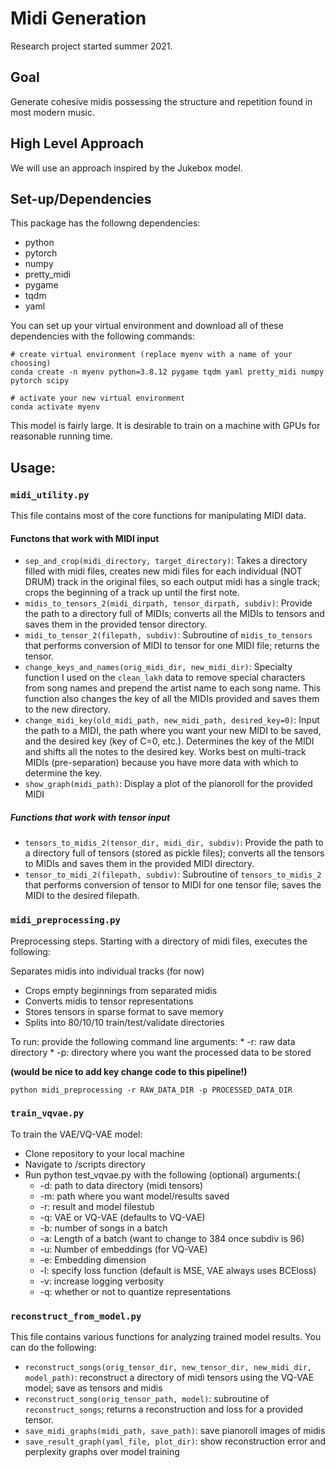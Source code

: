 # Midi Generation
Research project started summer 2021.

## Goal
Generate cohesive midis possessing the structure and repetition found in most modern music.

## High Level Approach
We will use an approach inspired by the Jukebox model.

## Set-up/Dependencies
This package has the followng dependencies:
* python
* pytorch
* numpy
* pretty_midi
* pygame
* tqdm
* yaml

You can set up your virtual environment and download all of these dependencies with the following commands:

    # create virtual environment (replace myenv with a name of your choosing)
    conda create -n myenv python=3.8.12 pygame tqdm yaml pretty_midi numpy pytorch scipy

    # activate your new virtual environment
    conda activate myenv

This model is fairly large. It is desirable to train on a machine with GPUs for reasonable running time.

## Usage:
### `midi_utility.py`

This file contains most of the core functions for manipulating MIDI data.

#### Functons that work with MIDI input
* `sep_and_crop(midi_directory, target_directory)`: Takes a directory filled with midi files, creates new midi files for each individual (NOT DRUM) track in the original files, so each output midi has a single track; crops the beginning of a track up until the first note. 
* `midis_to_tensors_2(midi_dirpath, tensor_dirpath, subdiv)`: Provide the path to a directory full of MIDIs; converts all the MIDIs to tensors and saves them in the provided tensor directory. 
* `midi_to_tensor_2(filepath, subdiv)`: Subroutine of `midis_to_tensors` that performs conversion of MIDI to tensor for one MIDI file; returns the tensor.
* `change_keys_and_names(orig_midi_dir, new_midi_dir)`: Specialty function I used on the `clean_lakh` data to remove special characters from song names and prepend the artist name to each song name. This function also changes the key of all the MIDIs provided and saves them to the new directory. 
* `change_midi_key(old_midi_path, new_midi_path, desired_key=0)`: Input the path to a MIDI, the path where you want your new MIDI to be saved, and the desired key (key of C=0, etc.). Determines the key of the MIDI and shifts all the notes to the desired key. Works best on multi-track MIDIs (pre-separation) because you have more data with which to determine the key. 
* `show_graph(midi_path)`: Display a plot of the pianoroll for the provided MIDI

##### Functions that work with tensor input
* `tensors_to_midis_2(tensor_dir, midi_dir, subdiv)`: Provide the path to a directory full of tensors (stored as pickle files); converts all the tensors to MIDIs and saves them in the provided MIDI directory. 
* `tensor_to_midi_2(filepath, subdiv)`: Subroutine of `tensors_to_midis_2` that performs conversion of tensor to MIDI for one tensor file; saves the MIDI to the desired filepath.


### `midi_preprocessing.py`

Preprocessing steps. Starting with a directory of midi files, executes the following:

Separates midis into individual tracks (for now)
* Crops empty beginnings from separated midis
* Converts midis to tensor representations
* Stores tensors in sparse format to save memory
* Splits into 80/10/10 train/test/validate directories

To run: provide the following command line arguments:
    * -r: raw data directory
    * -p: directory where you want the processed data to be stored

**(would be nice to add key change code to this pipeline!)**

`python midi_preprocessing -r RAW_DATA_DIR -p PROCESSED_DATA_DIR`

### `train_vqvae.py`
To train the VAE/VQ-VAE model:

* Clone repository to your local machine
* Navigate to /scripts directory
* Run python test_vqvae.py with the following (optional) arguments:(
    * -d: path to data directory (midi tensors)
    * -m: path where you want model/results saved
    * -r: result and model filestub
    * -q: VAE or VQ-VAE (defaults to VQ-VAE)
    * -b: number of songs in a batch
    * -a: Length of a batch (want to change to 384 once subdiv is 96)
    * -u: Number of embeddings (for VQ-VAE)
    * -e: Embedding dimension
    * -l: specify loss function (default is MSE, VAE always uses BCEloss)
    * -v: increase logging verbosity
    * -q: whether or not to quantize representations

### `reconstruct_from_model.py`

This file contains various functions for analyzing trained model results. You can do the following:

* `reconstruct_songs(orig_tensor_dir, new_tensor_dir, new_midi_dir, model_path)`: reconstruct a directory of midi tensors using the VQ-VAE model; save as tensors and midis
* `reconstruct_song(orig_tensor_path, model)`: subroutine of `reconstruct_songs`; returns a reconstruction and loss for a provided tensor.
* `save_midi_graphs(midi_path, save_path)`: save pianoroll images of midis
* `save_result_graph(yaml_file, plot_dir)`: show reconstruction error and perplexity graphs over model training
